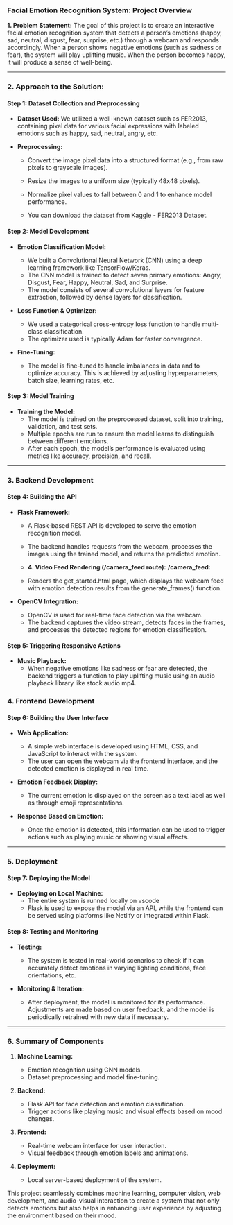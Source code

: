 ### Facial Emotion Recognition System: Project Overview

**1. Problem Statement:**
The goal of this project is to create an interactive facial emotion recognition system that detects a person’s emotions (happy, sad, neutral, disgust, fear, surprise, etc.) through a webcam and responds accordingly. When a person shows negative emotions (such as sadness or fear), the system will play uplifting music. When the person becomes happy, it will produce a sense of well-being.

---

### **2. Approach to the Solution:**

#### **Step 1: Dataset Collection and Preprocessing**
- **Dataset Used:** 
  We utilized a well-known dataset such as FER2013, containing pixel data for various facial expressions with labeled emotions such as happy, sad, neutral, angry, etc.
  
- **Preprocessing:** 
  - Convert the image pixel data into a structured format (e.g., from raw pixels to grayscale images).
  - Resize the images to a uniform size (typically 48x48 pixels).
  - Normalize pixel values to fall between 0 and 1 to enhance model performance.
    
  - You can download the dataset from Kaggle - FER2013 Dataset.

#### **Step 2: Model Development**
- **Emotion Classification Model:** 
  - We built a Convolutional Neural Network (CNN) using a deep learning framework like TensorFlow/Keras.
  - The CNN model is trained to detect seven primary emotions: Angry, Disgust, Fear, Happy, Neutral, Sad, and Surprise.
  - The model consists of several convolutional layers for feature extraction, followed by dense layers for classification.

- **Loss Function & Optimizer:**
  - We used a categorical cross-entropy loss function to handle multi-class classification.
  - The optimizer used is typically Adam for faster convergence.

- **Fine-Tuning:**
  - The model is fine-tuned to handle imbalances in data and to optimize accuracy. This is achieved by adjusting hyperparameters, batch size, learning rates, etc.

#### **Step 3: Model Training**
- **Training the Model:**
  - The model is trained on the preprocessed dataset, split into training, validation, and test sets. 
  - Multiple epochs are run to ensure the model learns to distinguish between different emotions.
  - After each epoch, the model’s performance is evaluated using metrics like accuracy, precision, and recall.

---

### **3. Backend Development**

#### **Step 4: Building the API**
- **Flask Framework:**
  - A Flask-based REST API is developed to serve the emotion recognition model.
  - The backend handles requests from the webcam, processes the images using the trained model, and returns the predicted emotion.
 
  - **4. Video Feed Rendering (/camera_feed route):**
**/camera_feed:**
  - Renders the get_started.html page, which displays the webcam feed with emotion detection results from the generate_frames() function.


- **OpenCV Integration:**
  - OpenCV is used for real-time face detection via the webcam.
  - The backend captures the video stream, detects faces in the frames, and processes the detected regions for emotion classification.

#### **Step 5: Triggering Responsive Actions**
- **Music Playback:**
  - When negative emotions like sadness or fear are detected, the backend triggers a function to play uplifting music using an audio playback library like stock audio mp4.
  

### **4. Frontend Development**

#### **Step 6: Building the User Interface**
- **Web Application:**
  - A simple web interface is developed using HTML, CSS, and JavaScript to interact with the system.
  - The user can open the webcam via the frontend interface, and the detected emotion is displayed in real time.

- **Emotion Feedback Display:**
  - The current emotion is displayed on the screen as a text label as well as through emoji representations.
  
- **Response Based on Emotion:**
  - Once the emotion is detected, this information can be used to trigger actions such as playing music or showing visual effects.
---

### **5. Deployment**

#### **Step 7: Deploying the Model**
- **Deploying on Local Machine:**
  - The entire system is runned locally on vscode
  - Flask is used to expose the model via an API, while the frontend can be served using platforms like Netlify or integrated within Flask.
  
#### **Step 8: Testing and Monitoring**
- **Testing:**
  - The system is tested in real-world scenarios to check if it can accurately detect emotions in varying lighting conditions, face orientations, etc.
  
- **Monitoring & Iteration:**
  - After deployment, the model is monitored for its performance. Adjustments are made based on user feedback, and the model is periodically retrained with new data if necessary.

---

### **6. Summary of Components**

1. **Machine Learning:**
   - Emotion recognition using CNN models.
   - Dataset preprocessing and model fine-tuning.
   
2. **Backend:**
   - Flask API for face detection and emotion classification.
   - Trigger actions like playing music and visual effects based on mood changes.

3. **Frontend:**
   - Real-time webcam interface for user interaction.
   - Visual feedback through emotion labels and animations.

4. **Deployment:**
   - Local server-based deployment of the system.

This project seamlessly combines machine learning, computer vision, web development, and audio-visual interaction to create a system that not only detects emotions but also helps in enhancing user experience by adjusting the environment based on their mood.
